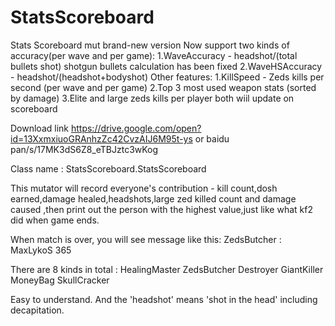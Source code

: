 # StatsScoreboard

Stats Scoreboard mut brand-new version
Now support two kinds of accuracy(per wave and per game):
1.WaveAccuracy - headshot/(total bullets shot) shotgun bullets calculation has been fixed
2.WaveHSAccuracy - headshot/(headshot+bodyshot)
Other features:
1.KillSpeed - Zeds kills per second (per wave and per game)
2.Top 3 most used weapon stats (sorted by damage)
3.Elite and large zeds kills per player both wiil update on scoreboard

Download link
https://drive.google.com/open?id=13XxmxiuoGRAnhzZc42CvzAIJ6M95t-ys
or
baidu pan/s/17MK3dS6Z8_eTBJztc3wKog

Class name : StatsScoreboard.StatsScoreboard

This mutator will record everyone's contribution - kill count,dosh earned,damage healed,headshots,large zed killed count and damage caused ,then print out the person with the highest value,just like what kf2 did when game ends.

When match is over, you will see message like this: ZedsButcher : MaxLykoS 365

There are 8 kinds in total :
HealingMaster
ZedsButcher
Destroyer
GiantKiller
MoneyBag
SkullCracker

Easy to understand.
And the 'headshot' means 'shot in the head' including decapitation.
